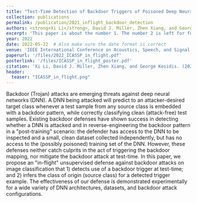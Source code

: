 ```yaml
---
title: "Test-Time Detection of Backdoor Triggers of Poisoned Deep Neural Networks "
collection: publications
permalink: /publication/2021_inflight_backdoor_detection
authors: <strong>Xi Li</strong>, David J. Miller, Zhen Xiang, and George Kesidis
excerpt: 'This paper is about the number 1. The number 2 is left for future work.'
year: 2022
date: 2022-05-22  # Also make sure the date format is correct
venue: 'IEEE International Conference on Acoustics, Speech, and Signal Processing (<strong>ICASSP</strong>)'
paperurl: '/files/2022_ICASSP_in_flight.pdf'
posterlink: '/files/ICASSP_in_flight_poster.pdf'
citation: 'Xi Li, David J. Miller, Zhen Xiang, and George Kesidis. (2022). "Test-Time Detection of Backdoor Triggers of Poisoned Deep Neural Networks." <i>ICASSP</i>.'
header:
  teaser: "ICASSP_in_flight.png"
---
```


Backdoor (Trojan) attacks are emerging threats against deep neural networks (DNN). A DNN being attacked will predict to an attacker-desired target class whenever a test sample from any source class is embedded with a backdoor pattern, while correctly classifying clean (attack-free) test samples.
Existing backdoor defenses have shown success in detecting whether a DNN is attacked and in reverse-engineering the backdoor pattern in a "post-training" scenario: the defender has access to the DNN to be inspected and a small, clean dataset collected independently, but has no access to the (possibly poisoned) training set of the DNN. 
However, these defenses neither catch culprits in the act of triggering the backdoor mapping, nor mitigate the backdoor attack at test-time. In this paper, we propose an "in-flight" unsupervised defense against backdoor attacks on image classification that 1) detects use of a backdoor trigger at test-time; and 2) infers the class of origin (source class) for a detected trigger example. The effectiveness of our defense is demonstrated experimentally for a wide variety of DNN architectures, datasets, and backdoor attack configurations.
